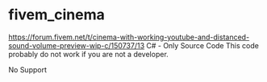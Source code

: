 # fivem_cinema

https://forum.fivem.net/t/cinema-with-working-youtube-and-distanced-sound-volume-preview-wip-c/150737/13
C# - Only Source Code
This code probably do not work if you are not a developer.

No Support
